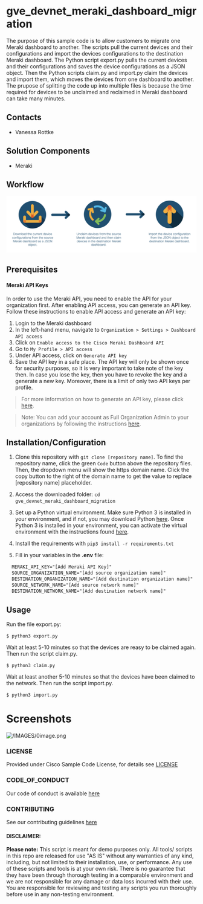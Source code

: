 # gve_devnet_meraki_dashboard_migration
The purpose of this sample code is to allow customers to migrate one Meraki dashboard to another. The scripts pull the current devices and their configurations and import the devices configurations to the destination Meraki dashboard. The Python script export.py pulls the current devices and their configurations and saves the device configurations as a JSON object. Then the Python scripts claim.py and import.py claim the devices and import them, which moves the devices from one dashboard to another. The prupose of splitting the code up into multiple files is because the time required for devices to be unclaimed and reclaimed in Meraki dashboard can take many minutes.


## Contacts
* Vanessa Rottke

## Solution Components
* Meraki

## Workflow
![/IMAGES/workflow.png](/IMAGES/workflow.png)

## Prerequisites
#### Meraki API Keys
In order to use the Meraki API, you need to enable the API for your organization first. After enabling API access, you can generate an API key. Follow these instructions to enable API access and generate an API key:
1. Login to the Meraki dashboard
2. In the left-hand menu, navigate to `Organization > Settings > Dashboard API access`
3. Click on `Enable access to the Cisco Meraki Dashboard API`
4. Go to `My Profile > API access`
5. Under API access, click on `Generate API key`
6. Save the API key in a safe place. The API key will only be shown once for security purposes, so it is very important to take note of the key then. In case you lose the key, then you have to revoke the key and a generate a new key. Moreover, there is a limit of only two API keys per profile.

> For more information on how to generate an API key, please click [here](https://developer.cisco.com/meraki/api-v1/#!authorization/authorization). 

> Note: You can add your account as Full Organization Admin to your organizations by following the instructions [here](https://documentation.meraki.com/General_Administration/Managing_Dashboard_Access/Managing_Dashboard_Administrators_and_Permissions).


## Installation/Configuration
1. Clone this repository with `git clone [repository name]`. To find the repository name, click the green `Code` button above the repository files. Then, the dropdown menu will show the https domain name. Click the copy button to the right of the domain name to get the value to replace [repository name] placeholder.

2. Access the downloaded folder:
  ```cd gve_devnet_meraki_dashboard_migration```

3. Set up a Python virtual environment. Make sure Python 3 is installed in your environment, and if not, you may download Python [here](https://www.python.org/downloads/). Once Python 3 is installed in your environment, you can activate the virtual environment with the instructions found [here](https://docs.python.org/3/tutorial/venv.html).

4. Install the requirements with `pip3 install -r requirements.txt`

5. Fill in your variables in the **.env** file:
  ```  
    MERAKI_API_KEY="[Add Meraki API Key]"
    SOURCE_ORGANIZATION_NAME="[Add source organization name]"
    DESTINATION_ORGANIZATION_NAME="[Add destination organization name]"
    SOURCE_NETWORK_NAME="[Add source network name]"
    DESTINATION_NETWORK_NAME="[Add destination network name]"
  ```

## Usage
Run the file export.py:
  ```
  $ python3 export.py
  ```

Wait at least 5-10 minutes so that the devices are reasy to be claimed again. Then run the script claim.py.
  ```
  $ python3 claim.py
  ```

Wait at least another 5-10 minutes so that the devices have been claimed to the network. Then run the script import.py.
  ```
  $ python3 import.py
  ```

# Screenshots

![/IMAGES/0image.png](/IMAGES/0image.png)

### LICENSE

Provided under Cisco Sample Code License, for details see [LICENSE](LICENSE.md)

### CODE_OF_CONDUCT

Our code of conduct is available [here](CODE_OF_CONDUCT.md)

### CONTRIBUTING

See our contributing guidelines [here](CONTRIBUTING.md)

#### DISCLAIMER:
<b>Please note:</b> This script is meant for demo purposes only. All tools/ scripts in this repo are released for use "AS IS" without any warranties of any kind, including, but not limited to their installation, use, or performance. Any use of these scripts and tools is at your own risk. There is no guarantee that they have been through thorough testing in a comparable environment and we are not responsible for any damage or data loss incurred with their use.
You are responsible for reviewing and testing any scripts you run thoroughly before use in any non-testing environment.